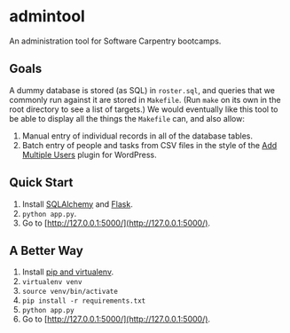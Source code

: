 admintool
=========

An administration tool for Software Carpentry bootcamps.

## Goals

A dummy database is stored (as SQL) in `roster.sql`,
and queries that we commonly run against it are stored in `Makefile`.
(Run `make` on its own in the root directory to see a list of targets.)
We would eventually like this tool to be able to display all the things the `Makefile` can,
and also allow:

1.  Manual entry of individual records in all of the database tables.
2.  Batch entry of people and tasks from CSV files in the style of the [Add Multiple Users][] plugin for WordPress.

## Quick Start

1.  Install [SQLAlchemy][] and [Flask][].
2.  `python app.py`.
3.  Go to [http://127.0.0.1:5000/](http://127.0.0.1:5000/).

## A Better Way

1.  Install [pip and virtualenv][].
2.  `virtualenv venv`
3.  `source venv/bin/activate`
4.  `pip install -r requirements.txt`
5.  `python app.py`
6.  Go to [http://127.0.0.1:5000/](http://127.0.0.1:5000/).

  [Add Multiple Users]: http://addmultipleusers.happynuclear.com/
  [SQLAlchemy]: http://www.sqlalchemy.org/
  [Flask]: http://flask.pocoo.org/
  [pip and virtualenv]: http://flask.pocoo.org/docs/installation/#virtualenv
  [swcarpentry/admin]: https://github.com/swcarpentry/admin
